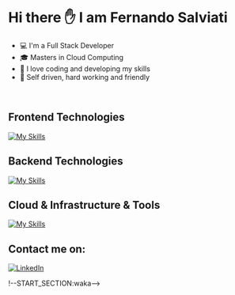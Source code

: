 # Hi there :hand: I am Fernando Salviati

* :computer: I'm a Full Stack Developer
* :mortar_board: Masters in Cloud Computing
* :rocket: I love coding and developing my skills
* :blue_book: Self driven, hard working and friendly
<br />

## Frontend Technologies
[![My Skills](https://skillicons.dev/icons?i=html,css,js,jquery,react,ts,nextjs,sass,tailwind)](https://skillicons.dev)
<br />
## Backend Technologies
[![My Skills](https://skillicons.dev/icons?i=nodejs,express,mongodb,mysql,graphql)](https://skillicons.dev)
## Cloud & Infrastructure & Tools
[![My Skills](https://skillicons.dev/icons?i=aws,docker,heroku,git,figma)](https://skillicons.dev)
<br />

## Contact me on:
[![LinkedIn](https://img.shields.io/badge/-LinkedIn-blue?style=flat&logo=linkedin&logoColor=white)](https://www.linkedin.com/in/fernando-salviati/)

!--START_SECTION:waka-->
<!--END_SECTION:waka-->
